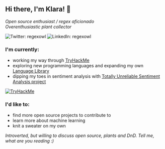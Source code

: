 ## Hi there, I'm Klara! 👋
<p><em>Open source enthusiast / regex aficionado<br>
Overenthusiastic plant collector</em></p>

![Twitter: regexowl](https://img.shields.io/twitter/url?label=Twitter&style=social&url=https://twitter.com/regexowl)
![LinkedIn: regexowl](https://img.shields.io/twitter/url?label=LinkedIn&logo=Linkedin&style=social&url=https://www.linkedin.com/in/klarasimickova/)

### I'm currently:
<ul>
  <li>working my way through <a href="https://www.tryhackme.com/p/regexowl">TryHackMe</a></li>
  <li>exploring new programming languages and expanding my own <a href="https://github.com/regexowl/exploring-languages">Language Library</a></li>
  <li>dipping my toes in sentiment analysis with <a href="https://github.com/regexowl/unreliable-sentiment-analysis">Totally Unreliable Sentiment Analysis project</a></li>
</ul>

<a href="https://www.tryhackme.com/p/regexowl"><img src="https://tryhackme-badges.s3.amazonaws.com/regexowl.png" alt="TryHackMe"></a>

### I'd like to:
<ul>
  <li>find more open source projects to contribute to</li>
  <li>learn more about machine learning</li>
  <li>knit a sweater on my own</li>
</ul>

<p><em>Introverted, but willing to discuss open source, plants and DnD. Tell me, what are you reading :)</em></p>
